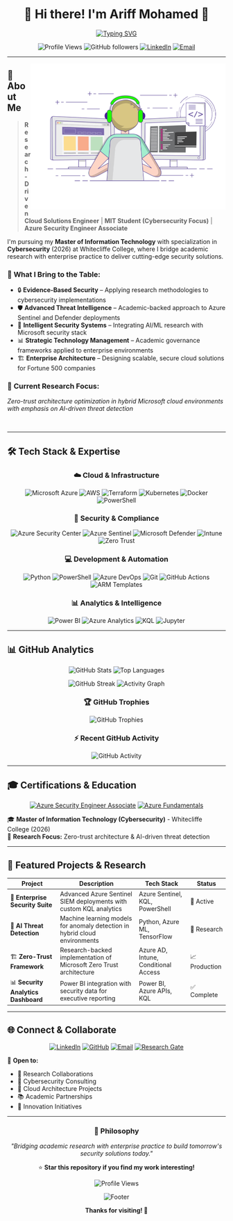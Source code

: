 <div align="center">

# 💫 Hi there! I'm **Ariff Mohamed** 🚀

[![Typing SVG](https://readme-typing-svg.herokuapp.com?font=Fira+Code&weight=600&size=32&duration=3000&pause=1000&color=2196F3&center=true&vCenter=true&width=800&lines=Cloud+Solutions+Engineer+%7C+Azure+Expert;MIT+Student+%7C+Cybersecurity+Research;Building+Secure+Cloud+Architectures;Research-Driven+Innovation;Transforming+Enterprise+Security)](https://github.com/a-ariff)

![Profile Views](https://komarev.com/ghpvc/?username=a-ariff&label=Profile%20views&color=0e75b6&style=for-the-badge)
![GitHub followers](https://img.shields.io/github/followers/a-ariff?label=Followers&style=for-the-badge&color=blue&labelColor=black)
[![LinkedIn](https://img.shields.io/badge/LinkedIn-0077B5?style=for-the-badge&logo=linkedin&logoColor=white)](https://linkedin.com/in/ariff-mohamed)
[![Email](https://img.shields.io/badge/Email-D14836?style=for-the-badge&logo=gmail&logoColor=white)](mailto:ariff@example.com)

</div>

---

<img align="right" alt="Coding" width="450" src="https://raw.githubusercontent.com/devSouvik/devSouvik/master/gif3.gif">

## 🎯 **About Me**

> **Research-Driven Cloud Solutions Engineer** | **MIT Student (Cybersecurity Focus)** | **Azure Security Engineer Associate**

I'm pursuing my **Master of Information Technology** with specialization in **Cybersecurity** (2026) at Whitecliffe College, where I bridge academic research with enterprise practice to deliver cutting-edge security solutions.

### 🌟 **What I Bring to the Table:**
- 🔒 **Evidence-Based Security** – Applying research methodologies to cybersecurity implementations
- 🛡️ **Advanced Threat Intelligence** – Academic-backed approach to Azure Sentinel and Defender deployments  
- 🤖 **Intelligent Security Systems** – Integrating AI/ML research with Microsoft security stack
- 📊 **Strategic Technology Management** – Academic governance frameworks applied to enterprise environments
- 🏗️ **Enterprise Architecture** – Designing scalable, secure cloud solutions for Fortune 500 companies

### 🔬 **Current Research Focus:**
*Zero-trust architecture optimization in hybrid Microsoft cloud environments with emphasis on AI-driven threat detection*

<br clear="right"/>

---

## 🛠️ **Tech Stack & Expertise**

<div align="center">

### ☁️ **Cloud & Infrastructure**
![Microsoft Azure](https://img.shields.io/badge/Microsoft%20Azure-0089D0?style=for-the-badge&logo=microsoft-azure&logoColor=white)
![AWS](https://img.shields.io/badge/AWS-FF9900?style=for-the-badge&logo=amazon-aws&logoColor=white)
![Terraform](https://img.shields.io/badge/Terraform-7B42BC?style=for-the-badge&logo=terraform&logoColor=white)
![Kubernetes](https://img.shields.io/badge/Kubernetes-326CE5?style=for-the-badge&logo=kubernetes&logoColor=white)
![Docker](https://img.shields.io/badge/Docker-2496ED?style=for-the-badge&logo=docker&logoColor=white)
![PowerShell](https://img.shields.io/badge/PowerShell-5391FE?style=for-the-badge&logo=powershell&logoColor=white)

### 🔐 **Security & Compliance**
![Azure Security Center](https://img.shields.io/badge/Azure%20Security%20Center-0078D4?style=for-the-badge&logo=microsoft&logoColor=white)
![Azure Sentinel](https://img.shields.io/badge/Azure%20Sentinel-0078D4?style=for-the-badge&logo=microsoft&logoColor=white)
![Microsoft Defender](https://img.shields.io/badge/Microsoft%20Defender-00A4EF?style=for-the-badge&logo=microsoft&logoColor=white)
![Intune](https://img.shields.io/badge/Microsoft%20Intune-0078D4?style=for-the-badge&logo=microsoft&logoColor=white)
![Zero Trust](https://img.shields.io/badge/Zero%20Trust-FF6B6B?style=for-the-badge&logo=security&logoColor=white)

### 💻 **Development & Automation**
![Python](https://img.shields.io/badge/Python-3776AB?style=for-the-badge&logo=python&logoColor=white)
![PowerShell](https://img.shields.io/badge/PowerShell-5391FE?style=for-the-badge&logo=powershell&logoColor=white)
![Azure DevOps](https://img.shields.io/badge/Azure%20DevOps-0078D7?style=for-the-badge&logo=azure-devops&logoColor=white)
![Git](https://img.shields.io/badge/Git-F05032?style=for-the-badge&logo=git&logoColor=white)
![GitHub Actions](https://img.shields.io/badge/GitHub%20Actions-2088FF?style=for-the-badge&logo=github-actions&logoColor=white)
![ARM Templates](https://img.shields.io/badge/ARM%20Templates-0078D4?style=for-the-badge&logo=microsoft-azure&logoColor=white)

### 📊 **Analytics & Intelligence**
![Power BI](https://img.shields.io/badge/Power%20BI-F2C811?style=for-the-badge&logo=power-bi&logoColor=black)
![Azure Analytics](https://img.shields.io/badge/Azure%20Analytics-0078D4?style=for-the-badge&logo=microsoft-azure&logoColor=white)
![KQL](https://img.shields.io/badge/KQL-0078D4?style=for-the-badge&logo=microsoft&logoColor=white)
![Jupyter](https://img.shields.io/badge/Jupyter-F37626?style=for-the-badge&logo=jupyter&logoColor=white)

</div>

---

## 📊 **GitHub Analytics**

<div align="center">

![GitHub Stats](https://github-readme-stats.vercel.app/api?username=a-ariff&show_icons=true&theme=tokyonight&hide_border=true&count_private=true&include_all_commits=true)
![Top Languages](https://github-readme-stats.vercel.app/api/top-langs/?username=a-ariff&layout=compact&theme=tokyonight&hide_border=true&langs_count=8)

![GitHub Streak](https://github-readme-streak-stats.herokuapp.com/?user=a-ariff&theme=tokyonight&hide_border=true)
![Activity Graph](https://github-readme-activity-graph.vercel.app/graph?username=a-ariff&theme=tokyo-night&hide_border=true)

### 🏆 **GitHub Trophies**
![GitHub Trophies](https://github-profile-trophy.vercel.app/?username=a-ariff&theme=tokyonight&no-frame=true&no-bg=true&margin-w=4&row=1)

### ⚡ **Recent GitHub Activity**
![GitHub Activity](https://github-readme-activity-graph.vercel.app/graph?username=a-ariff&bg_color=1a1b27&color=38bdae&line=70a5fd&point=bf91f3&area=true&hide_border=true)

</div>

---

## 🎓 **Certifications & Education**

<div align="center">

[![Azure Security Engineer Associate](https://img.shields.io/badge/Microsoft-Azure%20Security%20Engineer%20Associate-0078D4?style=for-the-badge&logo=microsoft&logoColor=white)](https://learn.microsoft.com/en-us/certifications/azure-security-engineer/)
[![Azure Fundamentals](https://img.shields.io/badge/Microsoft-Azure%20Fundamentals-0078D4?style=for-the-badge&logo=microsoft&logoColor=white)](https://learn.microsoft.com/en-us/certifications/azure-fundamentals/)

</div>

🎓 **Master of Information Technology (Cybersecurity)** - Whitecliffe College (2026)  
🔬 **Research Focus:** Zero-trust architecture & AI-driven threat detection

---

## 🚀 **Featured Projects & Research**

<div align="center">

| Project | Description | Tech Stack | Status |
|---------|-------------|------------|--------|
| 🔐 **Enterprise Security Suite** | Advanced Azure Sentinel SIEM deployments with custom KQL analytics | Azure Sentinel, KQL, PowerShell | 🚀 Active |
| 🤖 **AI Threat Detection** | Machine learning models for anomaly detection in hybrid cloud environments | Python, Azure ML, TensorFlow | 🔬 Research |
| 🏗️ **Zero-Trust Framework** | Research-backed implementation of Microsoft Zero Trust architecture | Azure AD, Intune, Conditional Access | 📈 Production |
| 📊 **Security Analytics Dashboard** | Power BI integration with security data for executive reporting | Power BI, Azure APIs, KQL | ✅ Complete |

</div>

---

## 🌐 **Connect & Collaborate**

<div align="center">

[![LinkedIn](https://img.shields.io/badge/LinkedIn-0077B5?style=for-the-badge&logo=linkedin&logoColor=white)](https://linkedin.com/in/ariff-mohamed)
[![GitHub](https://img.shields.io/badge/GitHub-100000?style=for-the-badge&logo=github&logoColor=white)](https://github.com/a-ariff)
[![Email](https://img.shields.io/badge/Email-D14836?style=for-the-badge&logo=gmail&logoColor=white)](mailto:ariff@example.com)
[![Research Gate](https://img.shields.io/badge/ResearchGate-00CCBB?style=for-the-badge&logo=researchgate&logoColor=white)](https://www.researchgate.net/profile/Ariff-Mohamed-2?ev=prf_overview)

</div>

💬 **Open to:**
- 🔬 Research Collaborations
- 💼 Cybersecurity Consulting  
- 🎯 Cloud Architecture Projects
- 📚 Academic Partnerships
- 🚀 Innovation Initiatives

---

<div align="center">

### 💭 **Philosophy**
*"Bridging academic research with enterprise practice to build tomorrow's security solutions today."*

⭐ **Star this repository if you find my work interesting!**

![Profile Views](https://komarev.com/ghpvc/?username=a-ariff&style=for-the-badge&color=brightgreen)

![Footer](https://raw.githubusercontent.com/mayhemantt/mayhemantt/Update/svg/Bottom.svg)

**Thanks for visiting! 🙏**

</div>
